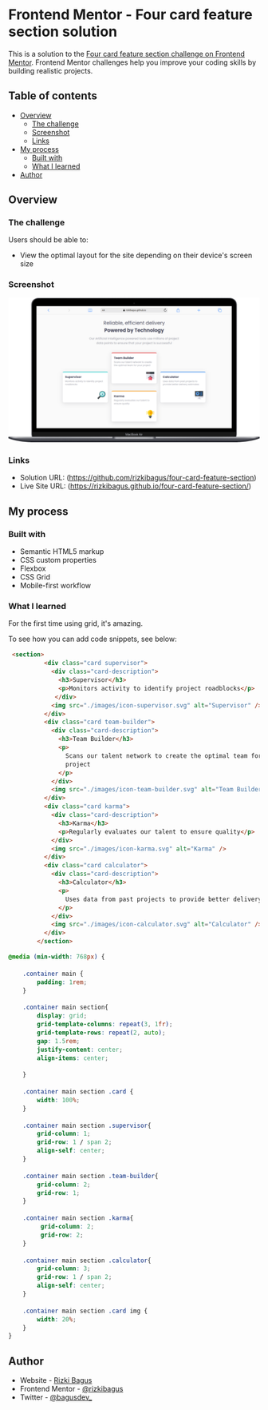 # Frontend Mentor - Four card feature section solution

This is a solution to the [Four card feature section challenge on Frontend Mentor](https://www.frontendmentor.io/challenges/four-card-feature-section-weK1eFYK). Frontend Mentor challenges help you improve your coding skills by building realistic projects. 

## Table of contents

- [Overview](#overview)
  - [The challenge](#the-challenge)
  - [Screenshot](#screenshot)
  - [Links](#links)
- [My process](#my-process)
  - [Built with](#built-with)
  - [What I learned](#what-i-learned)
- [Author](#author)

## Overview

### The challenge

Users should be able to:

- View the optimal layout for the site depending on their device's screen size

### Screenshot

![](./images/Macbook-Air-rizkibagus.github.io.png)


### Links

- Solution URL: (https://github.com/rizkibagus/four-card-feature-section)
- Live Site URL: (https://rizkibagus.github.io/four-card-feature-section/)

## My process

### Built with

- Semantic HTML5 markup
- CSS custom properties
- Flexbox
- CSS Grid
- Mobile-first workflow

### What I learned

For the first time using grid, it's amazing.

To see how you can add code snippets, see below:

```html
 <section>
          <div class="card supervisor">
            <div class="card-description">
              <h3>Supervisor</h3>
              <p>Monitors activity to identify project roadblocks</p>
             </div>
            <img src="./images/icon-supervisor.svg" alt="Supervisor" />
          </div>
          <div class="card team-builder">
            <div class="card-description">
              <h3>Team Builder</h3>
              <p>
                Scans our talent network to create the optimal team for your
                project
              </p>
            </div>
            <img src="./images/icon-team-builder.svg" alt="Team Builder" />
          </div>
          <div class="card karma">
            <div class="card-description">
              <h3>Karma</h3>
              <p>Regularly evaluates our talent to ensure quality</p>
            </div>
            <img src="./images/icon-karma.svg" alt="Karma" />
          </div>
          <div class="card calculator">
            <div class="card-description">
              <h3>Calculator</h3>
              <p>
                Uses data from past projects to provide better delivery estimates
              </p>
            </div>
            <img src="./images/icon-calculator.svg" alt="Calculator" />
          </div>
        </section>
```
```css
@media (min-width: 768px) {
    
    .container main {
        padding: 1rem;
    }

    .container main section{
        display: grid;
        grid-template-columns: repeat(3, 1fr);
        grid-template-rows: repeat(2, auto);
        gap: 1.5rem;
        justify-content: center;
        align-items: center;
   
    }

    .container main section .card {
        width: 100%;
    }

    .container main section .supervisor{
        grid-column: 1; 
        grid-row: 1 / span 2;
        align-self: center;
    }

    .container main section .team-builder{
        grid-column: 2; 
        grid-row: 1;
    }

    .container main section .karma{
         grid-column: 2;
         grid-row: 2;
    }

    .container main section .calculator{
        grid-column: 3;
        grid-row: 1 / span 2;
        align-self: center;
    }

    .container main section .card img {
        width: 20%;
    }
}
```

## Author

- Website - [Rizki Bagus](https://github.com/rizkibagus)
- Frontend Mentor - [@rizkibagus](https://www.frontendmentor.io/profile/rizkibagus)
- Twitter - [@bagusdev_](https://www.twitter.com/bagusdev_)


